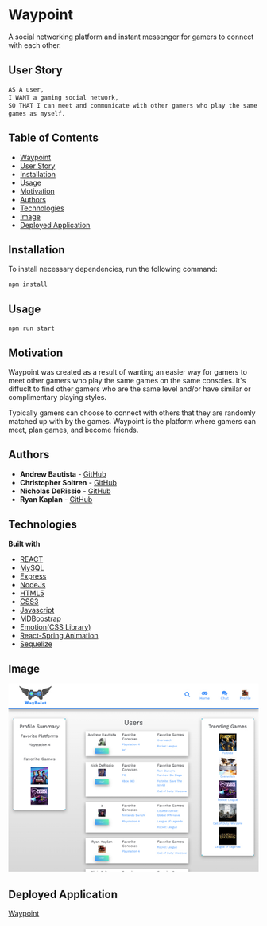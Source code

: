 # Waypoint
A social networking platform and instant messenger for gamers to connect with each other.

## User Story
```
AS A user,
I WANT a gaming social network,
SO THAT I can meet and communicate with other gamers who play the same games as myself.
```
## Table of Contents

  * [Waypoint](#waypoint)
  * [User Story](#user-story)
  * [Installation](#installation)
  * [Usage](#Usage)
  * [Motivation](#motivation)
  * [Authors](#authors)
  * [Technologies](#technologies)
  * [Image](#image)
  * [Deployed Application](#deployed-application)

## Installation
To install necessary dependencies, run the following command:

```
npm install
```
## Usage
```
npm run start
```

## Motivation
Waypoint was created as a result of wanting an easier way for gamers to meet other gamers who play the same games on the same consoles. It's diffuclt to find other gamers who are the same level and/or have similar or complimentary playing styles.

Typically gamers can choose to connect with others that they are randomly matched up with by the games. Waypoint is the platform where gamers can meet, plan games, and become friends. 


## Authors
* **Andrew Bautista** - [GitHub](https://github.com/WarriorofZarona)
* **Christopher Soltren** - [GitHub](https://github.com/soltrenc)
* **Nicholas DeRissio** - [GitHub](https://github.com/KantKontrol)
* **Ryan Kaplan** - [GitHub](https://github.com/kapslock07)



## Technologies
<b>Built with</b>
- [REACT](https://reactjs.org/docs/getting-started.html)
- [MySQL](https://dev.mysql.com/doc/)
- [Express](https://nodejs.org/en/docs/)
- [NodeJs](https://nodejs.org/en/docs/)
- [HTML5](https://developer.mozilla.org/en-US/docs/Web/Guide/HTML/HTML5)
- [CSS3](https://developer.mozilla.org/en-US/docs/Web/CSS)
- [Javascript](https://developer.mozilla.org/en-US/docs/Web/JavaScript)
- [MDBoostrap](https://mdbootstrap.com/docs/)  
- [Emotion(CSS Library)]( https://emotion.sh/docs/introduction)
- [React-Spring Animation](https://www.react-spring.io/docs/hooks/basics) 
- [Sequelize](https://sequelize.org/v5/)



## Image
![Waypoint](client/src/assets/images/waypoint.jpg)

## Deployed Application
<a href="https://ancient-dusk-51587.herokuapp.com/">Waypoint</a>
